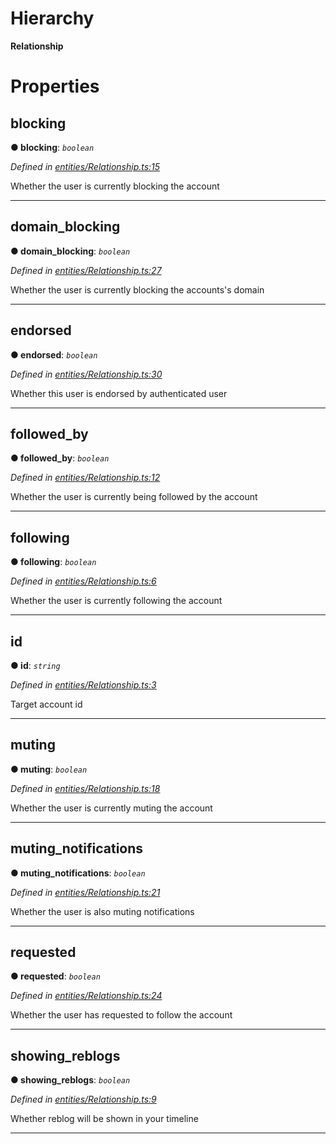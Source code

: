 

# Hierarchy

**Relationship**

# Properties

<a id="blocking"></a>

##  blocking

**● blocking**: *`boolean`*

*Defined in [entities/Relationship.ts:15](https://github.com/lagunehq/core/blob/e57dc9c/src/entities/Relationship.ts#L15)*

Whether the user is currently blocking the account

___
<a id="domain_blocking"></a>

##  domain_blocking

**● domain_blocking**: *`boolean`*

*Defined in [entities/Relationship.ts:27](https://github.com/lagunehq/core/blob/e57dc9c/src/entities/Relationship.ts#L27)*

Whether the user is currently blocking the accounts's domain

___
<a id="endorsed"></a>

##  endorsed

**● endorsed**: *`boolean`*

*Defined in [entities/Relationship.ts:30](https://github.com/lagunehq/core/blob/e57dc9c/src/entities/Relationship.ts#L30)*

Whether this user is endorsed by authenticated user

___
<a id="followed_by"></a>

##  followed_by

**● followed_by**: *`boolean`*

*Defined in [entities/Relationship.ts:12](https://github.com/lagunehq/core/blob/e57dc9c/src/entities/Relationship.ts#L12)*

Whether the user is currently being followed by the account

___
<a id="following"></a>

##  following

**● following**: *`boolean`*

*Defined in [entities/Relationship.ts:6](https://github.com/lagunehq/core/blob/e57dc9c/src/entities/Relationship.ts#L6)*

Whether the user is currently following the account

___
<a id="id"></a>

##  id

**● id**: *`string`*

*Defined in [entities/Relationship.ts:3](https://github.com/lagunehq/core/blob/e57dc9c/src/entities/Relationship.ts#L3)*

Target account id

___
<a id="muting"></a>

##  muting

**● muting**: *`boolean`*

*Defined in [entities/Relationship.ts:18](https://github.com/lagunehq/core/blob/e57dc9c/src/entities/Relationship.ts#L18)*

Whether the user is currently muting the account

___
<a id="muting_notifications"></a>

##  muting_notifications

**● muting_notifications**: *`boolean`*

*Defined in [entities/Relationship.ts:21](https://github.com/lagunehq/core/blob/e57dc9c/src/entities/Relationship.ts#L21)*

Whether the user is also muting notifications

___
<a id="requested"></a>

##  requested

**● requested**: *`boolean`*

*Defined in [entities/Relationship.ts:24](https://github.com/lagunehq/core/blob/e57dc9c/src/entities/Relationship.ts#L24)*

Whether the user has requested to follow the account

___
<a id="showing_reblogs"></a>

##  showing_reblogs

**● showing_reblogs**: *`boolean`*

*Defined in [entities/Relationship.ts:9](https://github.com/lagunehq/core/blob/e57dc9c/src/entities/Relationship.ts#L9)*

Whether reblog will be shown in your timeline

___

